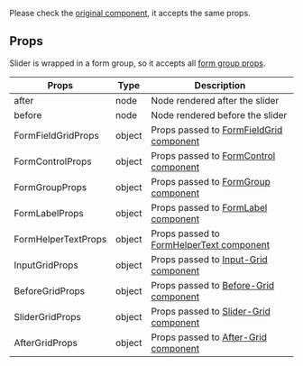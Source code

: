 Please check the [original component](https://material-ui.com/components/slider/#slider), it accepts the same props.

## Props

Slider is wrapped in a form group, so it accepts all [form group props](/mappers/component-api#formgroupwrappedcomponents).

|Props|Type|Description|
|-----|----|-----------|
|after|node|Node rendered after the slider|
|before|node|Node rendered before the slider|
|FormFieldGridProps|object|Props passed to [FormFieldGrid component](https://material-ui.com/api/grid/)|
|FormControlProps|object|Props passed to [FormControl component](https://material-ui.com/api/form-control/#formcontrol-api)|
|FormGroupProps|object|Props passed to [FormGroup component](https://material-ui.com/api/form-group/#formgroup-api)|
|FormLabelProps|object|Props passed to [FormLabel component](https://material-ui.com/api/form-label/#formlabel-api)|
|FormHelperTextProps|object|Props passed to [FormHelperText component](https://material-ui.com/api/form-helper-text/#formhelpertext-api)|
|InputGridProps|object|Props passed to [Input-Grid component](https://material-ui.com/api/grid/)|
|BeforeGridProps|object|Props passed to [Before-Grid component](https://material-ui.com/api/grid/)|
|SliderGridProps|object|Props passed to [Slider-Grid component](https://material-ui.com/api/grid/)|
|AfterGridProps|object|Props passed to [After-Grid component](https://material-ui.com/api/grid/)|
